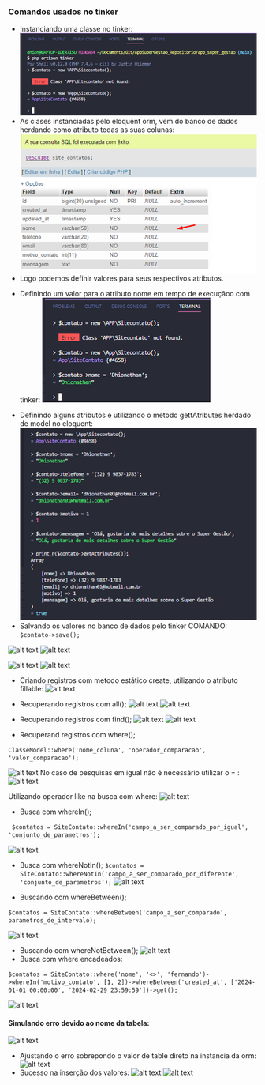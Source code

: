 ### Comandos usados no tinker
* Instanciando uma classe no tinker:
![alt text](image.png)
* As clases instanciadas pelo eloquent orm, vem do banco de dados herdando como atributo todas as suas colunas:
![alt text](image-1.png)
* Logo podemos definir valores para seus respectivos atributos.
- Definindo um valor para o atributo nome em tempo de execuçãoo com tinker:
![alt text](image-2.png)
* Definindo alguns atributos e utilizando o metodo gettAtributes herdado de model no eloquent:
![alt text](image-3.png)
* Salvando os valores no banco de dados pelo tinker COMANDO:
``` $contato->save();```

![alt text](image-5.png)
![alt text](image-4.png)

![alt text](image-6.png)
![alt text](image-7.png)

* Criando registros com metodo estático create, utilizando o atributo fillable:
![alt text](image-12.png)
* Recuperando registros com all();
![alt text](image-13.png)
![alt text](image-14.png)

* Recuperando registros com find();
![alt text](image-15.png)
![alt text](image-16.png)

* Recuperand registros com where();
```
ClasseModel::where('nome_coluna', 'operador_comparacao', 'valor_comparacao');
```
![alt text](image-17.png)
No caso de pesquisas em igual não é necessário utilizar o = :
![alt text](image-18.png)

Utilizando operador like na busca com where:
![alt text](image-19.png)

* Busca com whereIn();
```
 $contatos = SiteContato::whereIn('campo_a_ser_comparado_por_igual', 'conjunto_de_parametros');
```
![alt text](image-20.png)

* Busca com whereNotIn();
```$contatos = SiteContato::whereNotIn('campo_a_ser_comparado_por_diferente', 'conjunto_de_parametros');```
![alt text](image-21.png)

* Buscando com whereBetween();
``` 
$contatos = SiteContato::whereBetween('campo_a_ser_comparado', parametros_de_intervalo);
```
![alt text](image-22.png)
* Buscando com whereNotBetween();
![alt text](image-23.png)
* Busca com where encadeados:
```
$contatos = SiteContato::where('nome', '<>', 'fernando')->whereIn('motivo_contato', [1, 2])->whereBetween('created_at', ['2024-01-01 00:00:00', '2024-02-29 23:59:59'])->get();
```
![alt text](image-24.png)
#### Simulando erro devido ao nome da tabela:
![alt text](image-8.png) 
* Ajustando o erro sobrepondo o valor de table direto na instancia da orm:
![alt text](image-9.png)
* Sucesso na inserção dos valores:
![alt text](image-10.png)
![alt text](image-11.png)

